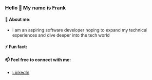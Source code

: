 ### Hello 👋 My name is Frank

#### 🤔 About me:
- I am an aspiring software developer hoping to expand my technical experiences and dive deeper into the tech world

#### ⚡ Fun fact:

#### 📫 Feel free to connect with me:
- [LinkedIn](https://linkedin.com/in/frankyu77)

    



<!--
**frankyu77/frankyu77** is a ✨ _special_ ✨ repository because its `README.md` (this file) appears on your GitHub profile.

Here are some ideas to get you started:

- 🔭 I’m currently working on ...
- 🌱 I’m currently learning ...
- 👯 I’m looking to collaborate on ...
- 🤔 I’m looking for help with ...
- 💬 Ask me about ...
- 📫 How to reach me: ...
- 😄 Pronouns: ...
- ⚡ Fun fact: ...
-->